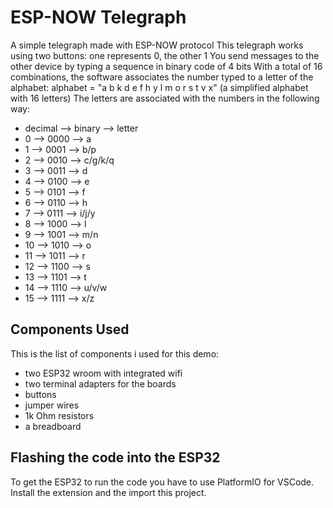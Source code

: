 # ESP-NOW Telegraph
A simple telegraph made with ESP-NOW protocol
This telegraph works using two buttons: one represents 0, the other 1
You send messages to the other device by typing a sequence in binary code of 4 bits
With a total of 16 combinations, the software associates the number typed to a letter of the alphabet:
alphabet = "a b k d e f h y l m o r s t v x" (a simplified alphabet with 16 letters)
The letters are associated with the numbers in the following way:
- decimal --> binary --> letter
- 0 --> 0000 --> a
- 1 --> 0001 --> b/p
- 2 --> 0010 --> c/g/k/q
- 3 --> 0011 --> d
- 4 --> 0100 --> e
- 5 --> 0101 --> f
- 6 --> 0110 --> h
- 7 --> 0111 --> i/j/y
- 8 --> 1000 --> l
- 9 --> 1001 --> m/n
- 10 --> 1010 --> o
- 11 --> 1011 --> r
- 12 --> 1100 --> s
- 13 --> 1101 --> t
- 14 --> 1110 --> u/v/w
- 15 --> 1111 --> x/z

## Components Used
This is the list of components i used for this demo:
- two ESP32 wroom with integrated wifi
- two terminal adapters for the boards
- buttons
- jumper wires
- 1k Ohm resistors
- a breadboard

## Flashing the code into the ESP32
To get the ESP32 to run the code you have to use PlatformIO for VSCode. Install the extension and the import this project.